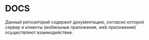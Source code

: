 # DOCS

Данный репозиторий содержит документацию, согласно которой сервер и клиенты (мобильные приложения, web приложения) осуществляют взаимодействие.
